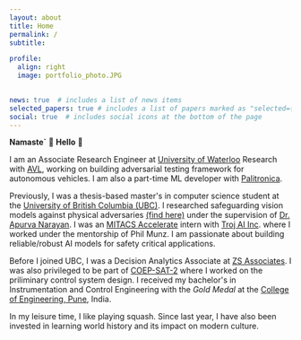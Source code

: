 ```yaml
---
layout: about
title: Home
permalink: /
subtitle:

profile:
  align: right
  image: portfolio_photo.JPG
    

news: true  # includes a list of news items
selected_papers: true # includes a list of papers marked as "selected={true}"
social: true  # includes social icons at the bottom of the page
---
```


**Namaste`** 🙏 **Hello** 👋

I am an Associate Research Engineer at [University of Waterloo](https://uwaterloo.ca/autonomous-vehicle-research-intelligence-lab/) Research with [AVL](https://www.avl.com/en), working on building adversarial testing framework for autonomous vehicles. I am also a part-time ML developer with [Palitronica](https://www.palitronica.com/).

Previously, I was a thesis-based master's in computer science student at the [University of British Columbia (UBC)](https://www.ubc.ca/). I researched safeguarding vision models against physical adversaries [(find here)](https://open.library.ubc.ca/soa/cIRcle/collections/ubctheses/24/items/1.0435778?o=0) under the supervision of [Dr. Apurva Narayan](https://a-narayan.github.io/).  I was an [MITACS Accelerate](https://www.mitacs.ca/en/programs/accelerate) intern with [Troj AI Inc](https://troj.ai/). where I worked under the mentorship of Phil Munz. I am passionate about building reliable/robust AI models for safety critical applications.

Before I joined UBC, I was a Decision Analytics Associate at [ZS Associates](https://www.zs.com/). I was also privileged to be part of [COEP-SAT-2](https://en.wikipedia.org/wiki/Swayam) where I worked on the priliminary control system design. I received my bachelor's in Instrumentation and Control Engineering with the *Gold Medal* at the [College of Engineering, Pune](https://www.coep.org.in/), India. 

In my leisure time, I like playing squash. Since last year, I have also been invested in learning world history and its impact on modern culture. 
